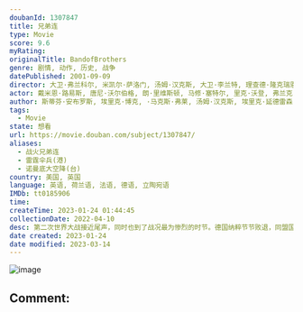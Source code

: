 ```yaml
---
doubanId: 1307847
title: 兄弟连
type: Movie
score: 9.6
myRating: 
originalTitle: BandofBrothers
genre: 剧情, 动作, 历史, 战争
datePublished: 2001-09-09
director: 大卫·弗兰科尔, 米凯尔·萨洛门, 汤姆·汉克斯, 大卫·李兰特, 理查德·隆克瑞恩, 大卫·努特尔, 菲尔·奥尔登·罗宾森, 托尼·杜, 大卫·利兰
actor: 戴米恩·路易斯, 唐尼·沃尔伯格, 朗·里维斯顿, 马修·塞特尔, 里克·沃登, 弗兰克·约翰·休斯, 大卫·休默, 迈克尔·库立兹, 斯科特·格瑞恩斯, 施恩·泰勒, 彼德·杨波拉德·希尔斯, 德克斯特·弗莱彻, 菲利普·巴兰蒂尼, 里克·高莫兹, 尼尔·麦克唐纳, 迈克尔·法斯宾德, 艾恩·贝利, 科林·汉克斯, 汤姆·哈迪, 杰森·奥玛拉, 西蒙·佩吉, 多米尼克·库珀, 吉米·法伦, 詹姆斯·麦卡沃伊, 安德鲁·斯科特, 汤姆·汉克斯, 役所广司, 马克·沃伦, 克里斯·吉尔, 斯蒂芬·格拉汉姆, 柯克·埃斯沃多, 吉米·巴姆博, 罗斯·麦克科尔, 安德鲁·李·波兹, 基兰·奥布莱恩, 小理察·斯贝特, 克里·约翰逊, 安德鲁·霍华德, 詹姆斯·马迪欧, 卢克·罗伯茨, 戈兰·卡斯蒂克, 徐光宇, 约翰·莱特, 亚当·詹姆斯, 罗宾·莱因, 伊斯拉·戈登, 马修·里奇, 约瑟夫·梅, 本·卡普兰, 安纳托·陶布曼, 巴特鲁斯波利, 沃尔夫·卡赫勒, 道格·科克尔, undefined, 达·范·汉森德, 本·洛伊德·霍尔姆斯, 斯蒂芬·沃尔特斯, 道格·艾伦, 杰克·沃特斯, 道格拉斯·斯派恩, 蒂姆·马修斯, 皮特·麦克卡比, undefined, 琼乔·奥雷尔, 瑞内·, undefined, 尼古拉斯·阿隆, 伊恩·维果, 戴夫·博沃, 大卫·布莱尔, 乔治·卡利尔, undefined, 克莱格·西恩利, 詹姆斯·格林, 代尔·戴, undefined, 莱尔德·曼辛托斯, undefined, undefined, undefined, undefined, 马修·法伯, undefined, 诺曼·坎贝尔·里斯, 弗雷迪·乔·法恩斯沃思, 马克·休伯曼, undefined, undefined, undefined, undefined, undefined, 瑞奇·尼克松, undefined, undefined, 史蒂芬·米尔顿, 威廉·阿姆斯壮, 詹姆斯·恩布里, undefined, 大卫·科罗, undefined, undefined, 西蒙·芬顿, undefined, 马克·瓦克林, 伊莎贝拉·塞伯特, 约翰·珀金斯, undefined, undefined, 苏珊娜罗盖特, 维尔·鲁特根, 本·哈克, undefined, 杰米·哈丁, 彼特·奥梅拉, undefined, undefined, undefined, 米洛·图梅, 卢克·格瑞芬
author: 斯蒂芬·安布罗斯, 埃里克·博克, ·马克斯·弗莱, 汤姆·汉克斯, 埃里克·延德雷森, 布鲁斯·, 约翰·奥罗夫, 格雷厄姆·约斯特, 克里斯托弗·约斯特
tags:
  - Movie
state: 想看
url: https://movie.douban.com/subject/1307847/
aliases:
  - 战火兄弟连
  - 雷霆伞兵(港)
  - 诺曼底大空降(台)
country: 美国, 英国
language: 英语, 荷兰语, 法语, 德语, 立陶宛语
IMDb: tt0185906
time: 
createTime: 2023-01-24 01:44:45
collectionDate: 2022-04-10
desc: 第二次世界大战接近尾声，同时也到了战况最为惨烈的时节。德国纳粹节节败退，同盟国决定在欧洲开辟第二战场，而法国北部的诺曼底则成为新局开端的要冲所在。1944年6月6日，美国101空降师506团E连奉命空...
date created: 2023-01-24
date modified: 2023-03-14
---
```


![image](p1714777727.jpg)

Comment:
---
